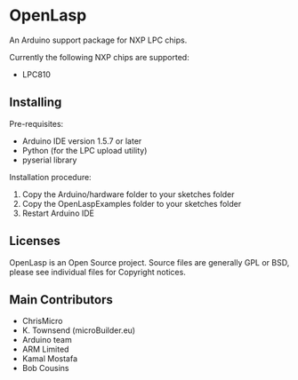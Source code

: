 OpenLasp
========

An Arduino support package for NXP LPC chips.

Currently the following NXP chips are supported:

- LPC810


Installing
----------

Pre-requisites:

- Arduino IDE version 1.5.7 or later
- Python (for the LPC upload utility)
- pyserial library

Installation procedure:

1. Copy the Arduino/hardware folder to your sketches folder
2. Copy the OpenLaspExamples folder to your sketches folder
3. Restart Arduino IDE


Licenses
--------

OpenLasp is an Open Source project. Source files are generally GPL or BSD, please see individual files
for Copyright notices.

Main Contributors
-----------------

- ChrisMicro
- K. Townsend (microBuilder.eu)
- Arduino team
- ARM Limited
- Kamal Mostafa
- Bob Cousins

